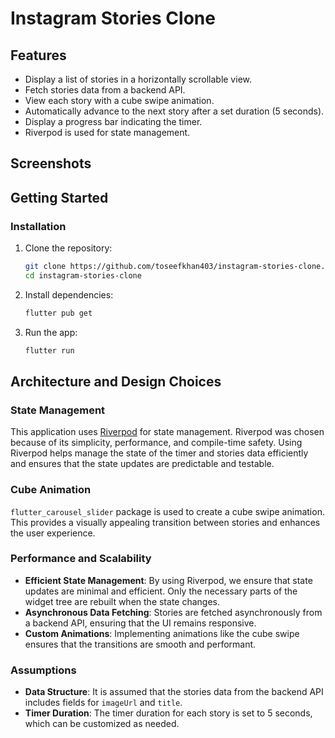 # Instagram Stories Clone

## Features

- Display a list of stories in a horizontally scrollable view.
- Fetch stories data from a backend API.
- View each story with a cube swipe animation.
- Automatically advance to the next story after a set duration (5 seconds).
- Display a progress bar indicating the timer.
- Riverpod is used for state management.

## Screenshots

## Getting Started

### Installation

1. Clone the repository:
    ```sh
    git clone https://github.com/toseefkhan403/instagram-stories-clone.git
    cd instagram-stories-clone
    ```

2. Install dependencies:
    ```sh
    flutter pub get
    ```

3. Run the app:
    ```sh
    flutter run
    ```

## Architecture and Design Choices

### State Management

This application uses [Riverpod](https://riverpod.dev/) for state management. Riverpod was chosen because of its simplicity, performance, and compile-time safety. Using Riverpod helps manage the state of the timer and stories data efficiently and ensures that the state updates are predictable and testable.

### Cube Animation

`flutter_carousel_slider` package is used to create a cube swipe animation. This provides a visually appealing transition between stories and enhances the user experience.

### Performance and Scalability

- **Efficient State Management**: By using Riverpod, we ensure that state updates are minimal and efficient. Only the necessary parts of the widget tree are rebuilt when the state changes.
- **Asynchronous Data Fetching**: Stories are fetched asynchronously from a backend API, ensuring that the UI remains responsive.
- **Custom Animations**: Implementing animations like the cube swipe ensures that the transitions are smooth and performant.

### Assumptions

- **Data Structure**: It is assumed that the stories data from the backend API includes fields for `imageUrl` and `title`.
- **Timer Duration**: The timer duration for each story is set to 5 seconds, which can be customized as needed.
